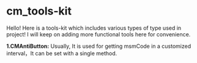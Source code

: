# cm_tools-kit
Hello! Here is a tools-kit which includes various types of type used in project! I will keep on adding more functional tools here for convenience.

**1.CMAntiButton:** Usually, It is used for getting msmCode in a customized interval，It can be set with a  single method.
